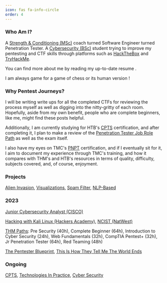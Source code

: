 ```yaml
---
icon: fas fa-info-circle
order: 4
---
```


<script src="https://www.hackthebox.com/badge/1705946"></script>
<script src="https://tryhackme.com/badge/2134791"></script>

### Who Am I?

A [Strength & Conditioning (MSc)](https://scholar.google.com/citations?user=NEcbEUYAAAAJ&hl=en) coach turned Software Engineer turned Penetration Tester. A [Cybersecurity (BSc)](https://www.open.ac.uk/courses/computing-it/degrees/bsc-cyber-security-r60) student trying to improve my pentesting and CTF skills through platforms such as [HackTheBox](https://www.hackthebox.com/) and [TryHackMe](https://tryhackme.com/).

You can find more about me by reading my up-to-date resume [<i class="fa-solid fa-file"></i>](https://drive.google.com/file/d/10_o6X0mdp6ivJW7FZl-7LnuP01U0OtPI/view?usp=sharing).

I am always game for a game of chess [<i class="fa-solid fa-chess"></i>](https://www.chess.com/member/spaniasch) or its human version [<i class="fa-solid fa-user-ninja"></i>](https://smoothcomp.com/en/profile/101916) !

### Why Pentest Journeys?

I will be writing write ups for all the completed CTFs for reviewing the process myself as well as digging into the nitty-gritty of each room. Hopefully, aside from my own benefit, people who are complete beginners, like me, might find these posts helpful.

Additionally, I am currently studying for HTB's [CPTS](https://academy.hackthebox.com/preview/certifications/htb-certified-penetration-testing-specialist) certification, and after completing it, I plan to make a review of the [Penetration Tester Job Role Path](https://academy.hackthebox.com/path/preview/penetration-tester) as well as the exam itself.

I also have my eyes on TMC's [PNPT](https://certifications.tcm-sec.com/pnpt/) certification, and if I eventually sit for it, I aim to document my experience through TMC's training, and how it compares with THM's and HTB's resources in terms of quality, difficulty, subjects covered, and, of course, enjoyment.

### Projects

<i class="fa-brands fa-python"></i> [Alien Invasion](https://github.com/CSpanias/alien_invasion), [Visualizations](https://github.com/CSpanias/visualization_project), [Spam Filter](https://github.com/CSpanias/spam_filter), [NLP-Based](https://github.com/CSpanias/nlp_resources)  

### 2023
<!-- 
<i class="fa-solid fa-building-columns"></i>
-->
<i class="fa-solid fa-network-wired"></i> [Junior Cybersecurity Analyst (CISCO)](https://www.credly.com/earner/earned/badge/1bce6970-ccf1-4b58-9111-5a00b15aa261)  

<i class="fa-brands fa-linux"></i> [Hacking with Kali Linux (Hackers Academy)](https://hackersacademy.com/courses/hacking-with-kali-linux), [NCIST (NatWest)](https://drive.google.com/file/d/1viyFopGSW36Lu58TiFbYRsqqlIu3pNw4/view?pli=1)

<i class="fa-solid fa-check-double"></i> [THM Paths](https://tryhackme.com/paths): Pre Security (40h), Complete Beginner (64h), Introduction to Cyber Security (24h), Web Fundamentals (32h), CompTIA Pentest+ (32h), Jr Penetration Tester (64h), Red Teaming (48h)  

<!-- 
<i class="fa-brands fa-html5"></i> <i class="fa-brands fa-css3-alt"></i> <i class="fa-brands fa-js"></i> [MDN - Learn Web Development](https://developer.mozilla.org/en-US/docs/Learn)  
-->

<i class="fa-solid fa-book"></i> [The Pentester Blueprint](https://www.amazon.co.uk/Pentester-BluePrint-Starting-Career-Ethical/dp/1119684307), [This Is How They Tell Me The World Ends](https://www.amazon.co.uk/This-They-Tell-World-Ends/dp/1526652536/ref=tmm_pap_swatch_0?_encoding=UTF8&qid=1696664791&sr=1-1)

### Ongoing

<i class="fa-solid fa-graduation-cap"></i> [CPTS](https://academy.hackthebox.com/preview/certifications/htb-certified-penetration-testing-specialist), [Technologies In Practice](https://www.open.ac.uk/courses/qualifications/details/tm129?orig=r60), [Cyber Security](https://www.open.ac.uk/courses/qualifications/details/tm256?orig=r60)  